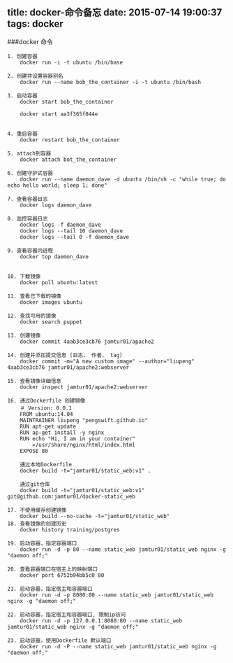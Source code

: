 title: docker-命令备忘
date: 2015-07-14 19:00:37
tags: docker
---

###docker 命令

	1. 创建容器
		docker run -i -t ubuntu /bin/base
		
	2. 创建并设置容器别名
		docker run --name bob_the_container -i -t ubuntu /bin/bash
		
	3. 启动容器
		docker start bob_the_container
		
		docker start aa3f365f044e
		
		
	4. 重启容器
		docker restart bob_the_container
		
	5. attach到容器
		docker attach bot_the_container
		
	6. 创建守护式容器
		docker run --name daemon_dave -d ubuntu /bin/sh -c "while true; do echo hello world; sleep 1; done"
		
	7. 查看容器日志
		docker logs daemon_dave
		
	8. 监控容器日志
		docker logs -f daemon_dave
		docker logs --tail 10 daemon_dave
		docker logs --tail 0 -f daemon_dave
		
	9. 查看容器内进程
		docker top daemon_dave
		
		
	10. 下载镜像
		docker pull ubuntu:latest
		
	11. 查看已下载的镜像
		docker images ubuntu
		
	12. 查找可用的镜像
		docker search puppet
		
	13. 创建镜像
		docker commit 4aab3ce3cb76 jamtur01/apache2
		
	14. 创建并添加提交信息 (日志， 作者， tag)
		docker commit -m="A new custom image" --author="liupeng" 4aab3ce3cb76 jamtur01/apache2:webserver
		
	15. 查看镜像详细信息
		docker inspect jamtur01/apache2:webserver
		
	16. 通过Dockerfile 创建镜像
		＃ Version: 0.0.1
		FROM ubuntu:14.04
		MAINTRAINER liupeng "pengswift.github.io"
		RUN apt-get update
		RUN ap-get install -y nginx
		RUN echo "Hi, I am in your container"
			>/usr/share/nginx/html/index.html
		EXPOSE 80
		
		通过本地Dockerfile
		docker build -t="jamtur01/static_web:v1" .
		
		通过git仓库
		docker build -t="jamtur01/static_web:v1" git@github.com:jamtur01/docker-static_web
		
	17. 不使用缓存创建镜像
		docker build --no-cache -t="jamtur01/static_web"		
	18. 查看镜像的创建历史
		docker history training/postgres
		
	19. 启动容器，指定容器端口
		docker run -d -p 80 --name static_web jamtur01/static_web nginx -g "daemon off;"
		
	20. 查看容器端口在宿主上的映射端口
		docker port 6752b94bb5c0 80
		
	21. 启动容器，指定宿主和容器端口
		docker run -d -p 8080:80 --name static_web jamtur01/static_web nginx -g "daemon off;"
		
	22. 启动容器，指定宿主和容器端口, 限制ip访问
		docker run -d -p 127.0.0.1:8080:80 --name static_web jamtur01/static_web nginx -g "daemon off;"
	
	23. 启动容器，使用Dockerfile 默认端口
		docker run -d -P --name static_web jamtur01/static_web nginx -g "daemon off;"
		
	